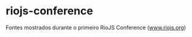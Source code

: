 riojs-conference
================

Fontes mostrados durante o primeiro RioJS Conference (www.riojs.org)
